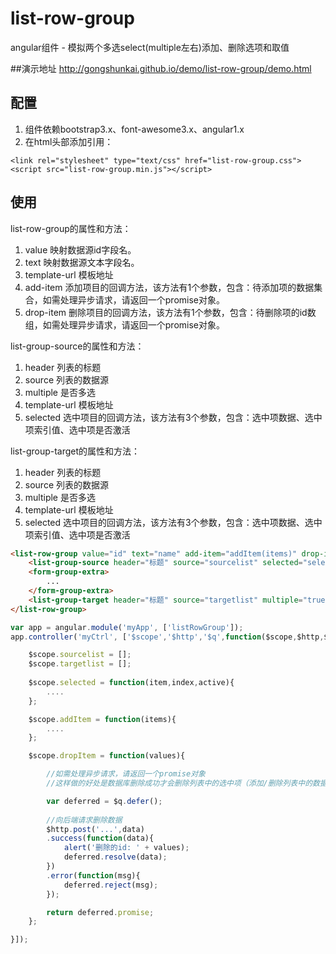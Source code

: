 # list-row-group
angular组件 - 模拟两个多选select(multiple左右)添加、删除选项和取值

##演示地址
http://gongshunkai.github.io/demo/list-row-group/demo.html

## 配置
1. 组件依赖bootstrap3.x、font-awesome3.x、angular1.x
2. 在html头部添加引用：  
```
<link rel="stylesheet" type="text/css" href="list-row-group.css">
<script src="list-row-group.min.js"></script>
```
## 使用
list-row-group的属性和方法：
1. value 映射数据源id字段名。
2. text 映射数据源文本字段名。
3. template-url 模板地址
4. add-item 添加项目的回调方法，该方法有1个参数，包含：待添加项的数据集合，如需处理异步请求，请返回一个promise对象。
5. drop-item 删除项目的回调方法，该方法有1个参数，包含：待删除项的id数组，如需处理异步请求，请返回一个promise对象。

list-group-source的属性和方法：
1. header 列表的标题
2. source 列表的数据源
3. multiple 是否多选
4. template-url 模板地址
5. selected 选中项目的回调方法，该方法有3个参数，包含：选中项数据、选中项索引值、选中项是否激活

list-group-target的属性和方法：
1. header 列表的标题
2. source 列表的数据源
3. multiple 是否多选
4. template-url 模板地址
5. selected 选中项目的回调方法，该方法有3个参数，包含：选中项数据、选中项索引值、选中项是否激活

```html
<list-row-group value="id" text="name" add-item="addItem(items)" drop-item="dropItem(values)">
	<list-group-source header="标题" source="sourcelist" selected="selected(item,index,active)"></list-group-source>
	<form-group-extra>
		...
	</form-group-extra>
	<list-group-target header="标题" source="targetlist" multiple="true"></list-group-target>
</list-row-group>

```

```javascript
var app = angular.module('myApp', ['listRowGroup']);
app.controller('myCtrl', ['$scope','$http','$q',function($scope,$http,$q) {

	$scope.sourcelist = [];
	$scope.targetlist = [];
	
	$scope.selected = function(item,index,active){
		....
	};

	$scope.addItem = function(items){
		....
	};

	$scope.dropItem = function(values){

		//如需处理异步请求，请返回一个promise对象
		//这样做的好处是数据库删除成功才会删除列表中的选中项（添加/删除列表中的数据由组件完成，用户只需关心与后端的交互），否则处理错误的回调方法。 

		var deferred = $q.defer();
		
		//向后端请求删除数据
		$http.post('...',data)
		.success(function(data){
			alert('删除的id: ' + values);
			deferred.resolve(data);
		})
		.error(function(msg){
			deferred.reject(msg);
		});

		return deferred.promise;
	};

}]);
```
